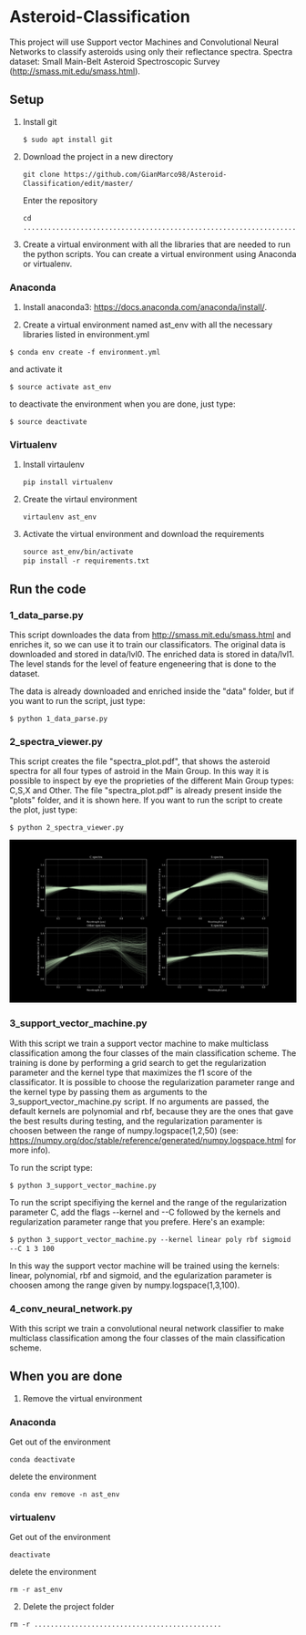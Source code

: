 # Asteroid-Classification

This project will use Support vector Machines and Convolutional Neural Networks to classify asteroids using only their reflectance spectra.
Spectra dataset: Small Main-Belt Asteroid Spectroscopic Survey (http://smass.mit.edu/smass.html).

## Setup

1. Install git
   ```
   $ sudo apt install git
   ```

2. Download the project in a new directory
   ```
   git clone https://github.com/GianMarco98/Asteroid-Classification/edit/master/
   ```
   Enter the repository
   ```
   cd .........................................................................
   ```

2. Create a virtual environment with all the libraries that are needed to run the python scripts. You can create a virtual environment using Anaconda or virtualenv.

### Anaconda

1. Install anaconda3: https://docs.anaconda.com/anaconda/install/.

2. Create a virtual environment named ast_env with all the necessary libraries listed in environment.yml
```
$ conda env create -f environment.yml
```
and activate it
```
$ source activate ast_env
```
to deactivate the environment when you are done, just type:
```
$ source deactivate
```

### Virtualenv

1. Install virtaulenv
   ```
   pip install virtualenv
   ```
2. Create the virtaul environment
   ```
   virtaulenv ast_env
   ```
3. Activate the virtual environment and download the requirements
   ```
   source ast_env/bin/activate
   pip install -r requirements.txt
   ```

## Run the code

### 1_data_parse.py 

This script downloades the data from http://smass.mit.edu/smass.html and enriches it, so we can use it to train our classificators.
The original data is downloaded and stored in data/lvl0.
The enriched data is stored in data/lvl1.
The level stands for the level of feature engeneering that is done to the dataset.

The data is already downloaded and enriched inside the "data" folder, but if you want to run the script, just type:
```
$ python 1_data_parse.py
```

### 2_spectra_viewer.py

This script creates the file "spectra_plot.pdf", that shows the asteroid spectra for all four types of astroid in the Main Group. In this way it is possible to inspect by eye the proprieties of the different Main Group types: C,S,X and Other. 
The file "spectra_plot.pdf" is already present inside the "plots" folder, and it is shown here.
If you want to run the script to create the plot, just type:
```
$ python 2_spectra_viewer.py
```

![alt text](https://github.com/GianMarco98/Asteroid-Classification/blob/master/plots/spectra_plot.png)

### 3_support_vector_machine.py

With this script we train a support vector machine to make multiclass classification among the four classes of the main classification scheme.
The training is done by performing a grid search to get the regularization parameter and the kernel type that maximizes the f1 score of the classificator.
It is possible to choose the regularization parameter range and the kernel type by passing them as arguments to the 3_support_vector_machine.py script. 
If no arguments are passed, the default kernels are polynomial and rbf, because they are the ones that gave the best results during testing, and the regularization paramenter is choosen between the range of numpy.logspace(1,2,50) (see: https://numpy.org/doc/stable/reference/generated/numpy.logspace.html for more info). 

To run the script type:
```
$ python 3_support_vector_machine.py
```
To run the script specifiying the kernel and the range of the regularization parameter C, add the flags --kernel and --C followed by the kernels and regularization parameter range that you prefere. Here's an example:
```
$ python 3_support_vector_machine.py --kernel linear poly rbf sigmoid --C 1 3 100
```
In this way the support vector machine will be trained using the kernels: linear, polynomial, rbf and sigmoid, and the egularization parameter is choosen among the range given by numpy.logspace(1,3,100).

### 4_conv_neural_network.py

With this script we train a convolutional neural network classifier to make multiclass classification among the four classes of the main classification scheme. 





## When you are done

1. Remove the virtual environment 

### Anaconda 

Get out of the environment
```
conda deactivate
```
delete the environment
```
conda env remove -n ast_env
```

### virtualenv

Get out of the environment
```
deactivate
```
delete the environment
```
rm -r ast_env
```



2. Delete the project folder
```
rm -r ..............................................
```
